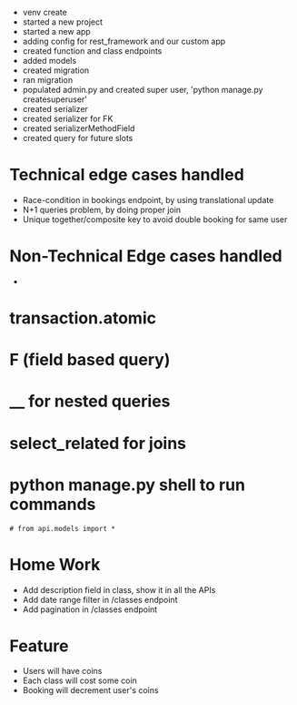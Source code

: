 - venv create
- started a new project
- started a new app
- adding config for rest_framework and our custom app
- created function and class endpoints
- added models
- created migration
- ran migration
- populated admin.py and created super user, 'python manage.py createsuperuser'
- created serializer 
- created serializer for FK
- created serializerMethodField
- created query for future slots

# Technical edge cases handled
- Race-condition in bookings endpoint, by using translational update
- N+1 queries problem, by doing proper join
- Unique together/composite key to avoid double booking for same user

# Non-Technical Edge cases handled
- 



# transaction.atomic
# F (field based query)
# __ for nested queries
# select_related for joins
# python manage.py shell to run commands
    # from api.models import *


# Home Work
- Add description field in class, show it in all the APIs
- Add date range filter in /classes endpoint
- Add pagination in /classes endpoint

# Feature
- Users will have coins
- Each class will cost some coin
- Booking will decrement user's coins